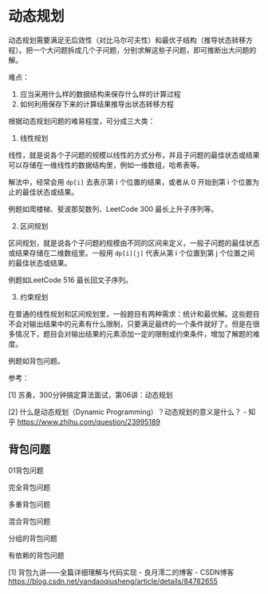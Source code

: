 # 动态规划

动态规划需要满足无后效性（对比马尔可夫性）和最优子结构（推导状态转移方程）。把一个大问题拆成几个子问题，分别求解这些子问题，即可推断出大问题的解。

难点：

1. 应当采用什么样的数据结构来保存什么样的计算过程
2. 如何利用保存下来的计算结果推导出状态转移方程



根据动态规划问题的难易程度，可分成三大类：

1. 线性规划

线性，就是说各个子问题的规模以线性的方式分布，并且子问题的最佳状态或结果可以存储在一维线性的数据结构里，例如一维数组，哈希表等。

解法中，经常会用 `dp[i]` 去表示第 i 个位置的结果，或者从 0 开始到第 i 个位置为止的最佳状态或结果。

例题如爬楼梯、斐波那契数列、LeetCode 300 最长上升子序列等。



2. 区间规划

区间规划，就是说各个子问题的规模由不同的区间来定义，一般子问题的最佳状态或结果存储在二维数组里。一般用 `dp[i][j]` 代表从第 i 个位置到第 j 个位置之间的最佳状态或结果。

例题如LeetCode 516 最长回文子序列。



3. 约束规划

在普通的线性规划和区间规划里，一般题目有两种需求：统计和最优解。这些题目不会对输出结果中的元素有什么限制，只要满足最终的一个条件就好了。但是在很多情况下，题目会对输出结果的元素添加一定的限制或约束条件，增加了解题的难度。

例题如背包问题。



参考：

[1] 苏勇，300分钟搞定算法面试，第06讲：动态规划

[2] 什么是动态规划（Dynamic Programming）？动态规划的意义是什么？ - 知乎
https://www.zhihu.com/question/23995189



## 背包问题

01背包问题

完全背包问题

多重背包问题

混合背包问题

分组的背包问题

有依赖的背包问题



[1] 背包九讲——全篇详细理解与代码实现 - 良月澪二的博客 - CSDN博客
https://blog.csdn.net/yandaoqiusheng/article/details/84782655

